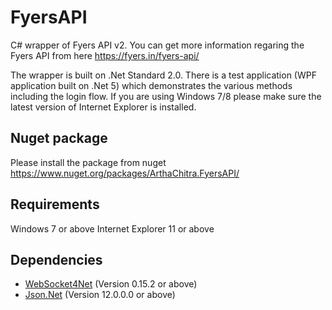 # FyersAPI
C# wrapper of Fyers API v2. You can get more information regaring the Fyers API from here https://fyers.in/fyers-api/

The wrapper is built on .Net Standard 2.0. There is a test application (WPF application built on .Net 5) which demonstrates the various methods including the login flow. If you are using Windows 7/8 please make sure the latest version of Internet Explorer is installed.

## Nuget package
Please install the package from nuget
https://www.nuget.org/packages/ArthaChitra.FyersAPI/

## Requirements
Windows 7 or above
Internet Explorer 11 or above

## Dependencies
- [WebSocket4Net](https://www.nuget.org/packages/WebSocket4Net) (Version 0.15.2 or above)
- [Json.Net](https://github.com/JamesNK/Newtonsoft.Json) (Version 12.0.0.0 or above)

